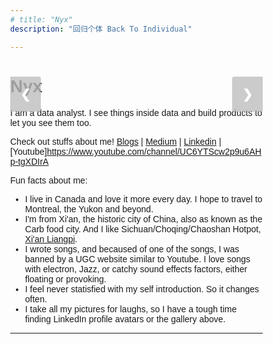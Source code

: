 ```yaml
---
# title: "Nyx"
description: "回归个体 Back To Individual"

---
```



<style>
body {
  font-family: Arial;
  margin: 0;
}

* {
  box-sizing: border-box;
}

img {
  vertical-align: middle;
  object-fit: contain;
  height: 300px; /* Your preferred width */
  width: auto;

}

/* Position the image container (needed to position the left and right arrows) */
.container {
  position: relative;
}

/* Hide the images by default */
.mySlides {
  display: none;
}

/* Add a pointer when hovering over the thumbnail images */
.cursor {
  cursor: pointer;
}

/* Next & previous buttons */
.prev,
.next {
  background-color: rgba(192,192,192, 0.8);
  cursor: pointer;
  position: absolute;
  top: 40%;
  width: auto;
  padding: 16px;
  margin-top: -50px;
  color: white;
  font-weight: bold;
  font-size: 20px;
  border-radius: 0 3px 3px 0;
  user-select: none;
  -webkit-user-select: none;
}

/* Position the "next button" to the right */
.next {
  right: 0;
  border-radius: 3px 0 0 3px;
}

/* On hover, add a black background color with a little bit see-through */
.prev:hover,
.next:hover {
  background-color: rgba(0, 0, 0, 0.8);
}

/* Container for image text */
.caption-container {
  text-align: center;
  background-color: #222;
  /* padding: 2px 10px; */
  color: white;
}
</style>

<!-- ######################### -->

<body>

# Nyx

<div class="container">
  <!-- <div class="mySlides">
    <img src="gallery/gongxi.jpg"  style="width:100%" class="demo cursor" onclick="currentSlide(1)" alt="Me playing rock">
  </div> 



  <div class="mySlides">
    <img src="gallery/self.jpg" style="width:100%" class="demo cursor" onclick="currentSlide(2)" alt="Me in my friends' views">
  </div>

  <div class="mySlides">
    <img src="gallery/ideal-life.jpg"  style="width:100%" class="demo cursor" onclick="currentSlide(1)" alt="My ideal life (HAHA)">
  </div> -->
    
  <a class="prev" onclick="plusSlides(-1)">❮</a>
  <a class="next" onclick="plusSlides(1)">❯</a>

  <div class="caption-container">
    <p id="caption"></p>
  </div>


</div>

<!-- **My Monologue:**   -->
I am a data analyst. I see things inside data and build products to let you see them too.

Check out stuffs about me!
[Blogs](https://petitmi.com/bread) | [Medium](https://medium.com/@petitmi001) | [Linkedin](https://www.linkedin.com/in/yuchen-nyx-zhang/) | [Youtube]https://www.youtube.com/channel/UC6YTScw2p9u6AHp-tgXDIrA

Fun facts about me:
- I live in Canada and love it more every day. I hope to travel to Montreal, the Yukon and beyond.
- I'm from Xi'an, the historic city of China, also as known as the Carb food city. And I like Sichuan/Choqing/Chaoshan Hotpot, [Xi'an Liangpi](https://www.chinaxiantour.com/xian-travel-guides/xian-local-food/liangpi.html). 
- I wrote songs, and becaused of one of the songs, I was banned by a UGC website similar to Youtube. I love songs with electron, Jazz, or catchy sound effects factors, either floating or provoking.
- I feel never statisfied with my self introduction. So it changes often.
- I take all my pictures for laughs, so I have a tough time finding LinkedIn profile avatars or the gallery above.

<script>
let slideIndex = 1;
showSlides(slideIndex);

function plusSlides(n) {
  showSlides(slideIndex += n);
}

function currentSlide(n) {
  showSlides(slideIndex = n);
}

function showSlides(n) {
  let i;
  let slides = document.getElementsByClassName("mySlides");
  let dots = document.getElementsByClassName("demo");
  let captionText = document.getElementById("caption");
  if (n > slides.length) {slideIndex = 1}
  if (n < 1) {slideIndex = slides.length}
  for (i = 0; i < slides.length; i++) {
    slides[i].style.display = "none";
  }
  for (i = 0; i < dots.length; i++) {
    dots[i].className = dots[i].className.replace(" active", "");
  }
  slides[slideIndex-1].style.display = "block";
  dots[slideIndex-1].className += " active";
  captionText.innerHTML = dots[slideIndex-1].alt;
}
</script>
</body>




---